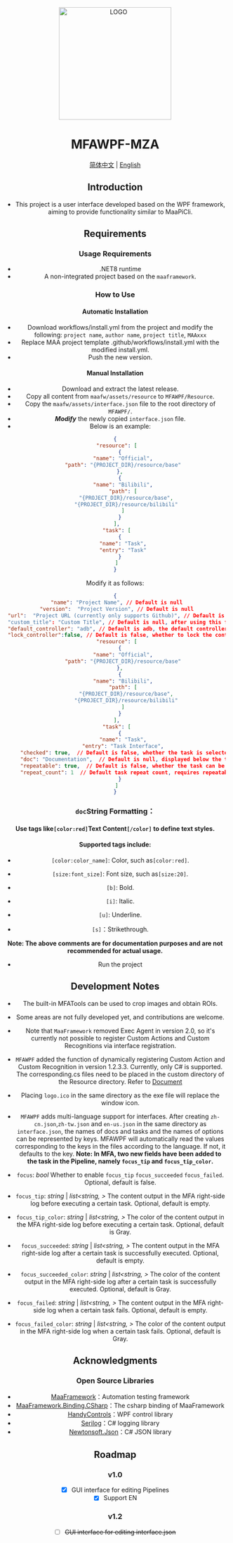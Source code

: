 <div align="center">
<div align="center">
<img alt="LOGO" src="https://github.com/YlovexLN/MFAWPF-MZA/blob/master/logo.png" width="256" height="256" />

# MFAWPF-MZA
[简体中文](./README.md) | [English](./README_en.md)

</div>

## Introduction

- This project is a user interface developed based on the WPF framework, aiming to provide functionality similar to MaaPiCli.

## Requirements

### Usage Requirements

- .NET8 runtime
- A non-integrated project based on the `maaframework`.

### How to Use

#### Automatic Installation

- Download workflows/install.yml from the project and modify the following:
  ```project name```, ```author name```, ```project title```, ```MAAxxx```
- Replace MAA project template .github/workflows/install.yml with the modified install.yml.
- Push the new version.

#### Manual Installation

- Download and extract the latest release.
- Copy all content from `maafw/assets/resource` to `MFAWPF/Resource`.
- Copy the `maafw/assets/interface.json` file to the root directory of `MFAWPF/`.
- ***Modify*** the newly copied `interface.json` file.
- Below is an example:

 ```json
{
  "resource": [
    {
      "name": "Official",
      "path": "{PROJECT_DIR}/resource/base"
    },
    {
      "name": "Bilibili",
      "path": [
        "{PROJECT_DIR}/resource/base",
        "{PROJECT_DIR}/resource/bilibili"
      ]
    }
  ],
  "task": [
    {
      "name": "Task",
      "entry": "Task"
    }
  ]
}
 ```
Modify it as follows:
 ```json
{
  "name": "Project Name", // Default is null
  "version":  "Project Version", // Default is null
  "url":  "Project URL (currently only supports Github)", // Default is null, for example, https://github.com/{GithubAccount}/{GithubRepo}
  "custom_title": "Custom Title", // Default is null, after using this field, the title bar will only show custom_title and version
  "default_controller": "adb", // Default is adb, the default controller after startup, options include adb or win32
  "lock_controller":false, // Default is false, whether to lock the controller; when enabled, users cannot switch between adb and win32
  "resource": [
    {
      "name": "Official",
      "path": "{PROJECT_DIR}/resource/base"
    },
    {
      "name": "Bilibili",
      "path": [
        "{PROJECT_DIR}/resource/base",
        "{PROJECT_DIR}/resource/bilibili"
      ]
    }
  ],
  "task": [
    {
      "name": "Task",
      "entry": "Task Interface",
      "checked": true,  // Default is false, whether the task is selected by default
      "doc": "Documentation",  // Default is null, displayed below the task setting options, supports rich text format (details below)
      "repeatable": true,  // Default is false, whether the task can be repeated
      "repeat_count": 1  // Default task repeat count, requires repeatable to be true
    }
  ]
}
 ```
### `doc`String Formatting：

#### Use tags like`[color:red]`Text Content`[/color]` to define text styles.

#### Supported tags include:

- `[color:color_name]`: Color, such as`[color:red]`.

- `[size:font_size]`: Font size, such as`[size:20]`.

- `[b]`: Bold.

- `[i]`: Italic.

- `[u]`: Underline.

- `[s]`：Strikethrough.

**Note: The above comments are for documentation purposes and are not recommended for actual usage.**

- Run the project

## Development Notes

- The built-in MFATools can be used to crop images and obtain ROIs.
- Some areas are not fully developed yet, and contributions are welcome.
- Note that `MaaFramework`  removed Exec Agent in version 2.0, so it's currently not possible to register Custom Actions and Custom Recognitions via interface registration.
- `MFAWPF` added the function of dynamically registering Custom Action and Custom Recognition in version 1.2.3.3. Currently, only C# is supported. The corresponding.cs files need to be placed in the custom directory of the Resource directory. Refer to [Document](./docs/en_us/CustomRecognition_Action.md)
- Placing `logo.ico` in the same directory as the exe file will replace the window icon.
- `MFAWPF` adds multi-language support for interfaces. After creating `zh-cn.json`,`zh-tw.json` and `en-us.json` in the same directory as `interface.json`, the names of docs and tasks and the names of options can be represented by keys. MFAWPF will automatically read the values corresponding to the keys in the files according to the language. If not, it defaults to the key.
**Note: In MFA, two new fields have been added to the task in the Pipeline, namely `focus_tip` and `focus_tip_color`.**

- `focus`: *bool*
  Whether to enable `focus_tip` `focus_succeeded` `focus_failed`. Optional, default is false.
- `focus_tip`: *string* | *list<string, >*
  The content output in the MFA right-side log before executing a certain task. Optional, default is empty.
- `focus_tip_color`: *string* | *list<string, >*
  The color of the content output in the MFA right-side log before executing a certain task. Optional, default is Gray.
- `focus_succeeded`: *string* | *list<string, >*
  The content output in the MFA right-side log after a certain task is successfully executed. Optional, default is empty.
- `focus_succeeded_color`: *string* | *list<string, >*
  The color of the content output in the MFA right-side log after a certain task is successfully executed. Optional, default is Gray.
- `focus_failed`: *string* | *list<string, >*
  The content output in the MFA right-side log when a certain task fails. Optional, default is empty.
- `focus_failed_color`: *string* | *list<string, >*
  The color of the content output in the MFA right-side log when a certain task fails. Optional, default is Gray.

## Acknowledgments

### Open Source Libraries

- [MaaFramework](https://github.com/MaaAssistantArknights/MaaFramework)：Automation testing framework
- [MaaFramework.Binding.CSharp](https://github.com/MaaXYZ/MaaFramework.Binding.CSharp)：The csharp binding of MaaFramework
- [HandyControls](https://github.com/ghost1372/HandyControls)：WPF control library
- [Serilog](https://github.com/serilog/serilog)：C# logging library
- [Newtonsoft.Json](https://github.com/CommunityToolkit/dotnet)：C# JSON library

## Roadmap

### v1.0

- [x] GUI interface for editing Pipelines
- [x] Support EN

### v1.2

- [ ] <strike>GUI interface for editing interface.json</strike>
